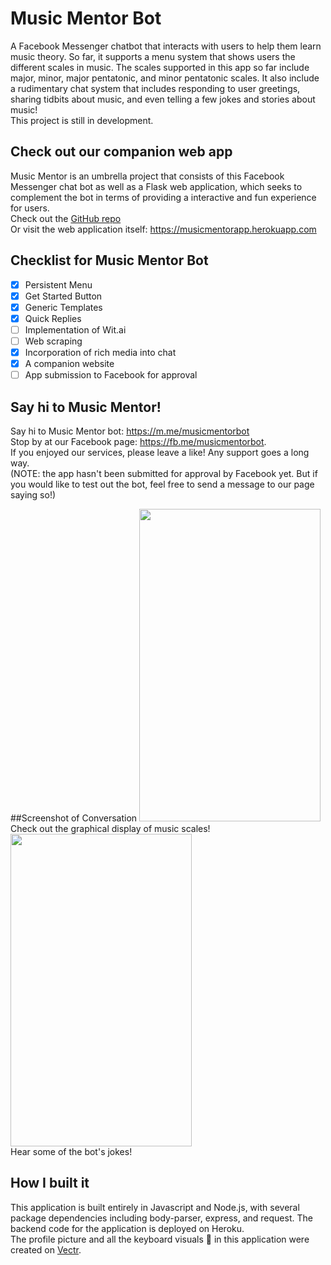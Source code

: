 # Music Mentor Bot

A Facebook Messenger chatbot that interacts with users to help them learn music theory. So far, it supports a menu system that shows users the different scales in music. The scales supported in this app so far include major, minor, major pentatonic, and minor pentatonic scales. It also include a rudimentary chat system that includes responding to user greetings, sharing tidbits about music, and even telling a few  jokes and stories about music!    
This project is still in development.    

## Check out our companion web app
Music Mentor is an umbrella project that consists of this Facebook Messenger chat bot as well as a Flask web application, which seeks to complement the bot in terms of providing a interactive and fun experience for users.    
Check out the <a href="https://github.com/anthonyc1/music-mentor-app">GitHub repo</a>    
Or visit the web application itself: <a href="https://musicmentorapp.herokuapp.com/">https://musicmentorapp.herokuapp.com</a>

## Checklist for Music Mentor Bot

- [x] Persistent Menu
- [x] Get Started Button
- [x] Generic Templates
- [x] Quick Replies
- [ ] Implementation of Wit.ai
- [ ] Web scraping
- [x] Incorporation of rich media into chat
- [x] A companion website
- [ ] App submission to Facebook for approval

## Say hi to Music Mentor!
Say hi to Music Mentor bot: <a href="https://m.me/musicmentorbot">https://m.me/musicmentorbot</a>    
Stop by at our Facebook page: <a href="https://fb.me/musicmentorbot" target="_blank">https://fb.me/musicmentorbot</a>.    
If you enjoyed our services, please leave a like! Any support goes a long way.        
(NOTE: the app hasn't been submitted for approval by Facebook yet. But if you would like to test out the bot, feel free to send a message to our page saying so!)

##Screenshot of Conversation
<img src="https://github.com/anthonyc1/music-mentor-bot/blob/master/assets/music-mentor-bot-convo.jpg?raw=true" width = 290px height = 500px>    
Check out the graphical display of music scales!    
<img src="https://github.com/anthonyc1/music-mentor-bot/blob/master/assets/music-mentor-bot-convo2.jpg?raw=true" width = 290px height = 500px>    
Hear some of the bot's jokes!

## How I built it
This application is built entirely in Javascript and Node.js, with several package dependencies including body-parser, express, and request. The backend code for the application is deployed on Heroku.    
The profile picture and all the keyboard visuals :musical_keyboard: in this application were created on <a href="https://vectr.com/" target="_blank">Vectr</a>.
